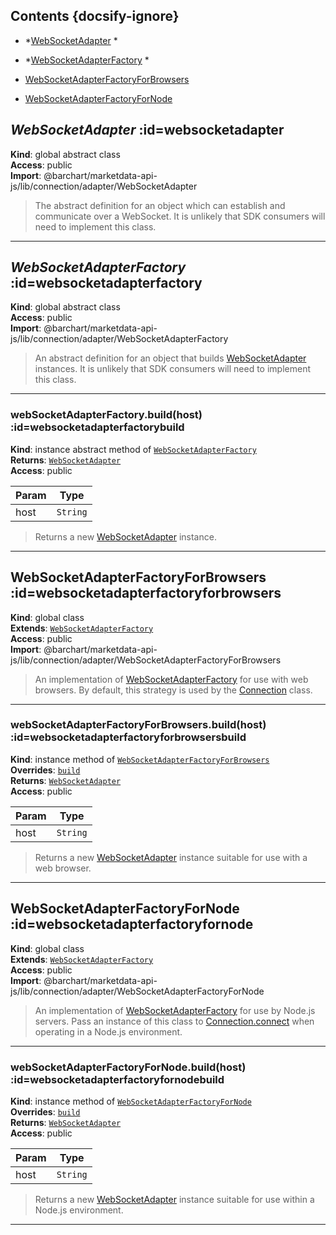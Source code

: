 ## Contents {docsify-ignore}

* *[WebSocketAdapter](#WebSocketAdapter) *

* *[WebSocketAdapterFactory](#WebSocketAdapterFactory) *

* [WebSocketAdapterFactoryForBrowsers](#WebSocketAdapterFactoryForBrowsers) 

* [WebSocketAdapterFactoryForNode](#WebSocketAdapterFactoryForNode) 

## *WebSocketAdapter* :id=websocketadapter
**Kind**: global abstract class  
**Access**: public  
 **Import**: @barchart/marketdata-api-js/lib/connection/adapter/WebSocketAdapter  
>The abstract definition for an object which can establish and
communicate over a WebSocket. It is unlikely that SDK consumers
will need to implement this class.


* * *

## *WebSocketAdapterFactory* :id=websocketadapterfactory
**Kind**: global abstract class  
**Access**: public  
 **Import**: @barchart/marketdata-api-js/lib/connection/adapter/WebSocketAdapterFactory  
>An abstract definition for an object that builds [WebSocketAdapter](/content/sdk/connection-adapter?id=websocketadapter)
instances. It is unlikely that SDK consumers will need to implement this class.


* * *

### **webSocketAdapterFactory.build(host)** :id=websocketadapterfactorybuild
**Kind**: instance abstract method of [<code>WebSocketAdapterFactory</code>](#WebSocketAdapterFactory)  
**Returns**: [<code>WebSocketAdapter</code>](#WebSocketAdapter)  
**Access**: public  

| Param | Type |
| --- | --- |
| host | <code>String</code> | 

>Returns a new [WebSocketAdapter](/content/sdk/connection-adapter?id=websocketadapter) instance.


* * *

## WebSocketAdapterFactoryForBrowsers :id=websocketadapterfactoryforbrowsers
**Kind**: global class  
**Extends**: [<code>WebSocketAdapterFactory</code>](#WebSocketAdapterFactory)  
**Access**: public  
 **Import**: @barchart/marketdata-api-js/lib/connection/adapter/WebSocketAdapterFactoryForBrowsers  
>An implementation of [WebSocketAdapterFactory](/content/sdk/connection-adapter?id=websocketadapterfactory) for use with web browsers. By default,
this strategy is used by the [Connection](/content/sdk/connection?id=connection) class.


* * *

### webSocketAdapterFactoryForBrowsers.build(host) :id=websocketadapterfactoryforbrowsersbuild
**Kind**: instance method of [<code>WebSocketAdapterFactoryForBrowsers</code>](#WebSocketAdapterFactoryForBrowsers)  
**Overrides**: [<code>build</code>](#WebSocketAdapterFactorybuild)  
**Returns**: [<code>WebSocketAdapter</code>](#WebSocketAdapter)  
**Access**: public  

| Param | Type |
| --- | --- |
| host | <code>String</code> | 

>Returns a new [WebSocketAdapter](/content/sdk/connection-adapter?id=websocketadapter) instance suitable for use
with a web browser.


* * *

## WebSocketAdapterFactoryForNode :id=websocketadapterfactoryfornode
**Kind**: global class  
**Extends**: [<code>WebSocketAdapterFactory</code>](#WebSocketAdapterFactory)  
**Access**: public  
 **Import**: @barchart/marketdata-api-js/lib/connection/adapter/WebSocketAdapterFactoryForNode  
>An implementation of [WebSocketAdapterFactory](/content/sdk/connection-adapter?id=websocketadapterfactory) for use by Node.js servers. Pass
an instance of this class to [Connection.connect](Connection.connect) when operating in a Node.js
environment.


* * *

### webSocketAdapterFactoryForNode.build(host) :id=websocketadapterfactoryfornodebuild
**Kind**: instance method of [<code>WebSocketAdapterFactoryForNode</code>](#WebSocketAdapterFactoryForNode)  
**Overrides**: [<code>build</code>](#WebSocketAdapterFactorybuild)  
**Returns**: [<code>WebSocketAdapter</code>](#WebSocketAdapter)  
**Access**: public  

| Param | Type |
| --- | --- |
| host | <code>String</code> | 

>Returns a new [WebSocketAdapter](/content/sdk/connection-adapter?id=websocketadapter) instance suitable for use
within a Node.js environment.


* * *

